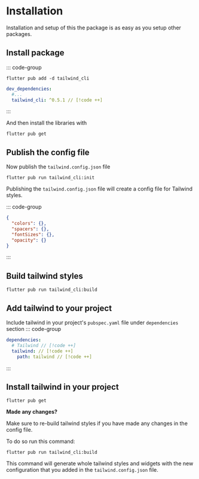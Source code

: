 # Installation

Installation and setup of this the package is as easy as you setup other packages.

## Install package

::: code-group

```shell [From Command Line]
flutter pub add -d tailwind_cli
```

```yaml [Mannual Installation]
dev_dependencies:
  #...
  tailwind_cli: ^0.5.1 // [!code ++]
```

:::

And then install the libraries with

```shell
flutter pub get
```

## Publish the config file

Now publish the `tailwind.config.json` file

```shell
flutter pub run tailwind_cli:init
```

Publishing the `tailwind.config.json` file will create a config file for Tailwind styles.

::: code-group

```json [tailwind.config.json]
{
  "colors": {},
  "spacers": {},
  "fontSizes": {},
  "opacity": {}
}
```

:::

## Build tailwind styles

```shell
flutter pub run tailwind_cli:build
```

## Add tailwind to your project

Include tailwind in your project's `pubspec.yaml` file under `dependencies` section
::: code-group

```yaml [pubspec.yaml]
dependencies:
  # Tailwind // [!code ++]
  tailwind: // [!code ++]
    path: tailwind // [!code ++]
```

:::

## Install tailwind in your project

```shell
flutter pub get
```

**Made any changes?**

Make sure to re-build tailwind styles if you have made any changes in the config file.

To do so run this command:

```shell
flutter pub run tailwind_cli:build
```

This command will generate whole tailwind styles and widgets with the new configuration that you added in the `tailwind.config.json` file.
